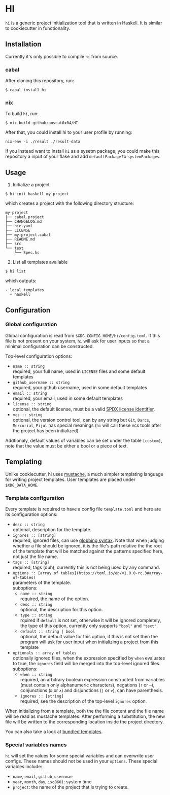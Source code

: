 # HI

`hi` is a generic project initialization tool that is written in Haskell. It is similar to cookiecutter in functionality.

## Installation

Currently it's only possible to compile `hi` from source.

### cabal

After cloning this repository, run:

```
$ cabal install hi
```

### nix

To build `hi`, run:

```
$ nix build github:poscat0x04/HI
```

After that, you could install hi to your user profile by running:

```
nix-env -i ./result ./result-data
```

If you instead want to install `hi` as a sysetm package, you could make this repository a input of your flake and add `defaultPackage` to `systemPackages`.

## Usage

1. Initialize a project

```
$ hi init haskell my-project
```

which creates a project with the following directory structure:

```
my-project
├── cabal.project
├── CHANGELOG.md
├── hie.yaml
├── LICENSE
├── my-project.cabal
├── README.md
├── src
└── test
    └── Spec.hs
```

2. List all templates available

```
$ hi list
```

which outputs:

```
- local templates
  • haskell
```

## Configuration

### Global configuration

Global configuration is read from `$XDG_CONFIG_HOME/hi/config.toml`. If this file is not present on your system, `hi` will ask for user inputs so that a minimal configuration can be constructed.

Top-level configuration options:

- `name :: string`\
  required, your full name, used in `LICENSE` files and some default templates
- `github_username :: string`\
  required, your github username, used in some default templates
- `email :: string`\
  required, your email, used in some default templates
- `license :: string`\
  optional, the default license, must be a valid [SPDX license identifier](https://spdx.org/licenses/).
- `vcs :: string`\
  optional, the version control tool, can by any string but `Git`, `Darcs`, `Mercurial`, `Pijul` has special meanings (`hi` will call these vcs tools after the project has been initialized)

Addtionaly, default values of variables can be set under the table `[custom]`, note that the value must be either a bool or a piece of text.

## Templating

Unlike cookiecutter, hi uses [mustache](https://mustache.github.io/), a much simpler templating language for writing project templates. User templates are placed under `$XDG_DATA_HOME`.

### Template configuration

Every template is required to have a config file `template.toml` and here are its configuration options:

- `desc :: string`\
  optional, description for the template.
- `ignores :: [string]`\
  required, ignored files, can use [globbing syntax](https://hackage.haskell.org/package/Glob-0.10.1/docs/System-FilePath-Glob.html#v:compile). Note that when judging whether a file should be ignored, it is the file's path relative the the root of the template that will be matched against the patterns specified here, not just the file name.
- `tags :: [string]`\
  required, tags (duh), currently this is not being used by any command.
- `options :: [array of tables](https://toml.io/en/v1.0.0-rc.3#array-of-tables)`\
  parameters of the template.\
  suboptions:
    - `name :: string`\
      required, the name of the option.
    - `desc :: string`\
      optional, the description for this option.
    - `type :: string`\
      rquired if `default` is not set, otherwise it will be ignored completely, the type of this option, currently only supports `"bool"` and `"text"`.
    - `default :: string | bool`\
      optional, the default value for this option, if this is not set then the program will ask for user input when initializing a project from this template
- `optionals :: array of tables`\
  optionally ignored files, when the expression specified by `when` evaluates to true, the `ignores` field will be merged into the top-level ignored files.\
  suboptions:
    - `when :: string`\
      required, an arbitrary boolean expression constructed from variables (must contain only alphanumeric characters), negations (`!` or `¬`), conjunctions (`&` or `∧`) and disjunctions (`|` or `∨`), can have parenthesis.
    - `ignores :: [string]`\
      required, see the description of the top-level `ignores` option.

When initializing from a template, both the the file content and the file name will be read as mustache templates. After performing a substitution, the new file will be written to the corresponding location inside the project directory.

You can also take a look at [bundled templates](https://github.com/poscat0x04/HI/tree/master/data/templates).

### Special variables names

`hi` will set the values for some special variables and can overwrite user configs. These names should not be used in your `options`. These special variables include:

- `name`, `email`, `github_usernmae`
- `year`, `month`, `day`, `iso8601`: system time
- `project`: the name of the project that is trying to create.
